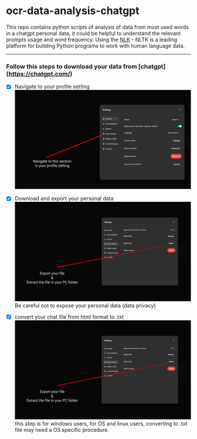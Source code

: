 # ocr-data-analysis-chatgpt
This repo contains python scripts of analysis of data from most used words in a chatgpt personal data, it could be helpful to understand the relevant prompts usage and word frequency.
Using the [NLK](https://www.nltk.org/) - NLTK is a leading platform for building Python programs to work with human language data.

---

### Follow this steps to download your data from [chatgpt] (https://chatgpt.com/)

- [x] Navigate to your profile setting
![alt text](<img/chat gpt 1.png>)

- [x] Download and export your personal data
![Alt Text](<img/chat gpt 2.png>)
Be careful not to expose your personal data (data privacy)

- [x] convert your chat file from html format to .txt
![Alt Text](<img/chat gpt 2.png>)
this step is for windows users, for OS and linux users, converting to .txt file may need a OS specific procedure.
